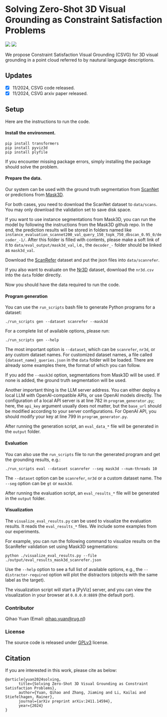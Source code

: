 # Solving Zero-Shot 3D Visual Grounding as Constraint Satisfaction Problems

<p>
<a href="https://arxiv.org/pdf/2411.14594">
    <img src="https://img.shields.io/badge/PDF-arXiv-brightgreen" /></a>
<a href="https://pytorch.org/">
    <img src="https://img.shields.io/badge/Framework-PyTorch-orange" /></a>
</p>

We propose Constraint Satisfaction Visual Grounding (CSVG) for 3D visual grounding in a point cloud referred to by nautural language descriptions.


## Updates

- [x] 11/2024, CSVG code released.
- [x] 11/2024, CSVG arxiv paper released.

## Setup

Here are the instructions to run the code.

#### Install the environment.

```
pip install transformers
pip install pyviz3d
pip install plyfile
```

If you encounter missing package errors, simply installing the package should solve the problem.

#### Prepare the data.

Our system can be used with the ground truth segmentation from [ScanNet](https://github.com/ScanNet/ScanNet) or predictions from [Mask3D](https://github.com/JonasSchult/Mask3D).

For both cases, you need to download the ScanNet dataset to ``data/scans``. You may only download the validation set to save disk space.

If you want to use instance segmentations from Mask3D, you can run the model by following the instructions from the Mask3D github repo. In the end, the prediction results will be stored in folders named like `instance_evaluation_scannet200_val_query_150_topk_750_dbscan_0.95_0/decoder_-1/`. After this folder is filled with contents, please make a soft link of it to `data/eval_output/mask3d_val`, i.e., the `decoder_-` folder should be linked as `mask3d_val`.

Download the [ScanRefer](https://github.com/daveredrum/ScanRefer) dataset and put the json files into `data/scanrefer`.

If you also want to evaluate on the [Nr3D](https://referit3d.github.io/) dataset, download the `nr3d.csv` into the `data` folder directly.

Now you should have the data required to run the code.

#### Program generation

You can use the `run_scripts` bash file to generate Python programs for a dataset:

`./run_scripts gen --dataset scanrefer --mask3d`

For a complete list of available options, please run:

`./run_scripts gen --help`

The most important option is `--dataset`, which can be `scanrefer`, `nr3d`, or any custom dataset names. For customized dataset names, a file called `{dataset_name}_queries.json` in the `data` folder will be loaded. There are already some examples there, the format of which you can follow.

If you add the `--mask3d` option, segmentations from Mask3D will be used. If none is added, the ground truth segmentation will be used.

Another important thing is the LLM server address. You can either deploy a local LLM with OpenAI-compatible APIs, or use OpenAI models directly. The configuration of a local API server is at line 782 in `program_generator.py`; here, the `api_key` argument usually does not matter, but the `base_url` should be modified according to your server configurations. For OpenAI API, you should modify your key at line 799 in `program_generator.py`.

After running the generation script, an `eval_data_*` file will be generated in the `output` folder.

#### Evaluation

You can also use the `run_scripts` file to run the generated program and get the grounding results, e.g.:

`./run_scripts eval --dataset scanrefer --seg mask3d --num-threads 10`

The `--dataset` option can be `scanrefer`, `nr3d` or a custom dataset name. The `--seg` option can be `gt` or `mask3d`.

After running the evaluation script, an `eval_results_*` file will be generated in the `output` folder.

#### Visualization

The `visualize_eval_results.py` can be used to visualize the evaluation results. It reads the `eval_results_*` files. We include some examples from our experiments.

For example, you can run the following command to visualize results on the ScanRefer validation set using Mask3D segmentations:

`python ./visualize_eval_results.py --file ./output/eval_results_mask3d_scanrefer.json`

Use the `--help` option to see a full list of available options, e.g., the `--distractor-required` option will plot the distractors (objects with the same label as the target).

The visualization script will start a [PyViz] server, and you can view the visualization in your browser at `0.0.0.0:8889` (the default port).

### Contributor

Qihao Yuan (Email: qihao.yuan@rug.nl)

### License
The source code is released under [GPLv3](https://www.gnu.org/licenses/) license.

## Citation

If you are interested in this work, please cite as below:

```text
@article{yuan2024solving,
      title={Solving Zero-Shot 3D Visual Grounding as Constraint Satisfaction Problems}, 
      author={Yuan, Qihao and Zhang, Jiaming and Li, Kailai and Stiefelhagen, Rainer},
      journal={arXiv preprint arXiv:2411.14594},
      year={2024}
}
```
